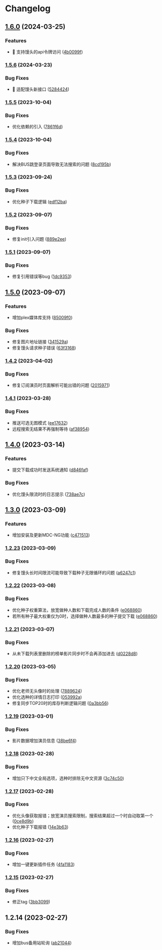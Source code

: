 # Changelog

## [1.6.0](https://github.com/chichann/jav_study/compare/v1.5.6...v1.6.0) (2024-03-25)


### Features

* 🎸 支持馒头的api令牌访问 ([4b0099f](https://github.com/chichann/jav_study/commit/4b0099f7b0def37ac38dbdc10122429352bda85c))

### [1.5.6](https://github.com/chichann/jav_study/compare/v1.5.5...v1.5.6) (2024-03-23)


### Bug Fixes

* 🐛 适配馒头新接口 ([5284424](https://github.com/chichann/jav_study/commit/5284424f0cdce2f4a765b86530dbc36c752e1416))

### [1.5.5](https://github.com/chichann/jav_study/compare/v1.5.4...v1.5.5) (2023-10-04)


### Bug Fixes

* 优化依赖的引入 ([7861f6d](https://github.com/chichann/jav_study/commit/7861f6df9f3245796b54bd222d08928ea16a0cee))

### [1.5.4](https://github.com/chichann/jav_study/compare/v1.5.3...v1.5.4) (2023-10-04)


### Bug Fixes

* 解决BUS跳登录页面导致无法搜索的问题 ([8cd195b](https://github.com/chichann/jav_study/commit/8cd195b8c446b92a1d42c379ee2bab7f216b069b))

### [1.5.3](https://github.com/chichann/jav_study/compare/v1.5.2...v1.5.3) (2023-09-24)


### Bug Fixes

* 优化种子下载逻辑 ([edf12ba](https://github.com/chichann/jav_study/commit/edf12bae3799b352df4658a50a5f845a52500ee3))

### [1.5.2](https://github.com/chichann/jav_study/compare/v1.5.1...v1.5.2) (2023-09-07)


### Bug Fixes

* 修复init引入问题 ([889e2ee](https://github.com/chichann/jav_study/commit/889e2ee31d1b480e2d12f39073296c031e1d2b7f))

### [1.5.1](https://github.com/chichann/jav_study/compare/v1.5.0...v1.5.1) (2023-09-07)


### Bug Fixes

* 修复引用错误等bug ([1dc9353](https://github.com/chichann/jav_study/commit/1dc9353de269b1e141e063565f873a2d54a7e242))

## [1.5.0](https://github.com/chichann/jav_study/compare/v1.4.2...v1.5.0) (2023-09-07)


### Features

* 增加plex媒体库支持 ([85009f0](https://github.com/chichann/jav_study/commit/85009f068ddb772e2a3fd15790aefdf72c8c540f))


### Bug Fixes

* 修复图片地址链接 ([341529a](https://github.com/chichann/jav_study/commit/341529a137d1892bba61c595c9064f74a416b810))
* 修复馒头请求种子错误 ([63f3168](https://github.com/chichann/jav_study/commit/63f31689518976c68a37bf7262d5e828e5222562))

### [1.4.2](https://github.com/chichann/jav_study/compare/v1.4.1...v1.4.2) (2023-04-02)


### Bug Fixes

* 修复订阅演员时页面解析可能出错的问题 ([2015971](https://github.com/chichann/jav_study/commit/20159713befcd9216d2d165f8d8e1e1b0f286288))

### [1.4.1](https://github.com/chichann/jav_study/compare/v1.4.0...v1.4.1) (2023-03-28)


### Bug Fixes

* 推送可选无图模式 ([ee17632](https://github.com/chichann/jav_study/commit/ee17632c32a3ba874ef3b19c01971daf23a54005))
* 远程搜索无结果不再强制等待 ([af38954](https://github.com/chichann/jav_study/commit/af38954906f428f4a0dae30d4cbd981b1d2830e2))

## [1.4.0](https://github.com/chichann/jav_study/compare/v1.3.0...v1.4.0) (2023-03-14)


### Features

* 提交下载成功时发送系统通知 ([d846faf](https://github.com/chichann/jav_study/commit/d846faf75b8f3785dff01a4d797f901b1a1758a4))


### Bug Fixes

* 优化馒头限流时的日志提示 ([738ae7c](https://github.com/chichann/jav_study/commit/738ae7c2f14460363d2074558afb6c460b80367b))

## [1.3.0](https://github.com/chichann/jav_study/compare/v1.2.23...v1.3.0) (2023-03-09)


### Features

* 增加安装及更新MDC-NG功能 ([c471513](https://github.com/chichann/jav_study/commit/c471513b3bf66924798e0241acb7bd802cda3551))

### [1.2.23](https://github.com/chichann/jav_study/compare/v1.2.22...v1.2.23) (2023-03-09)


### Bug Fixes

* 修复馒头长时间限流可能导致下载种子无限循环的问题 ([a6247c1](https://github.com/chichann/jav_study/commit/a6247c1125bb5b940915216292746e17057110dd))

### [1.2.22](https://github.com/chichann/jav_study/compare/v1.2.21...v1.2.22) (2023-03-08)


### Bug Fixes

* 优化种子权重算法，放宽做种人数和下载完成人数的条件 ([e068860](https://github.com/chichann/jav_study/commit/e0688606d37544d8a422f14d74be52c7e287e5b7))
* 若所有种子最大权重仅为0时，选择做种人数最多的种子提交下载 ([e068860](https://github.com/chichann/jav_study/commit/e0688606d37544d8a422f14d74be52c7e287e5b7))

### [1.2.21](https://github.com/chichann/jav_study/compare/v1.2.20...v1.2.21) (2023-03-07)


### Bug Fixes

* 从未下载列表里删除的榜单影片同步时不会再添加进去 ([d0228d8](https://github.com/chichann/jav_study/commit/d0228d86163b2551412de18b35cb0e39728a96e6))

### [1.2.20](https://github.com/chichann/jav_study/compare/v1.2.19...v1.2.20) (2023-03-05)


### Bug Fixes

* 优化老师无头像时的处理 ([7889624](https://github.com/chichann/jav_study/commit/78896242b2e9c01395d5f9f709fc97068697dc08))
* 优化选种的详情日志打印 ([053992a](https://github.com/chichann/jav_study/commit/053992aee5e27b8d6f47194a93366509614ac986))
* 修复同步TOP20时的库存判断逻辑问题 ([0a3bb56](https://github.com/chichann/jav_study/commit/0a3bb5674efa2e6afac3a8fded75fa5f7561a431))

### [1.2.19](https://github.com/chichann/jav_study/compare/v1.2.18...v1.2.19) (2023-03-01)


### Bug Fixes

* 影片数据增加演员信息 ([38be6f4](https://github.com/chichann/jav_study/commit/38be6f47e86e062601cda0ebd9d5bf8ec030fd1b))

### [1.2.18](https://github.com/chichann/jav_study/compare/v1.2.17...v1.2.18) (2023-02-28)


### Bug Fixes

* 增加只下中文全局选项，选种时排除无中文资源 ([3c74c50](https://github.com/chichann/jav_study/commit/3c74c507022a057fbaecedcf92114f215bdf8a2d))

### [1.2.17](https://github.com/chichann/jav_study/compare/v1.2.16...v1.2.17) (2023-02-28)


### Bug Fixes

* 优化头像获取报错；放宽演员搜索限制，搜索结果超过一个时自动取第一个 ([0ce8d9b](https://github.com/chichann/jav_study/commit/0ce8d9b156cd9906b4ada03e59edf27466ee8b0d))
* 优化种子下载报错 ([14e3b63](https://github.com/chichann/jav_study/commit/14e3b635b1a4c96e64d9e6a9a0745e44fdd10bc3))

### [1.2.16](https://github.com/chichann/jav_study/compare/v1.2.15...v1.2.16) (2023-02-27)


### Bug Fixes

* 增加一键更新插件任务 ([4fa1183](https://github.com/chichann/jav_study/commit/4fa118368c7bfe9fe571450adfdbc08ea5222fca))

### [1.2.15](https://github.com/chichann/jav_study/compare/v1.2.14...v1.2.15) (2023-02-27)


### Bug Fixes

* 修正tag ([3bb3099](https://github.com/chichann/jav_study/commit/3bb309973352855effe884ba91b6d76694070417))

## 1.2.14 (2023-02-27)


### Bug Fixes

* 增加bus备用站轮询 ([ab21044](https://github.com/chichann/jav_study/commit/ab2104454e97ef5b685ee9dbcb930d82eecbf78d))

